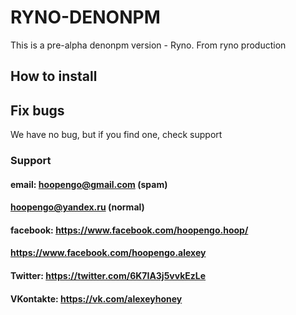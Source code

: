 # RYNO-DENONPM
This is a pre-alpha denonpm version - Ryno. From ryno production
## How to install

## Fix bugs
We have no bug, but if you find one, check support
### Support
#### email: hoopengo@gmail.com (spam)
####        hoopengo@yandex.ru (normal)
#### facebook: https://www.facebook.com/hoopengo.hoop/
####           https://www.facebook.com/hoopengo.alexey
#### Twitter: https://twitter.com/6K7IA3j5vvkEzLe
#### VKontakte: https://vk.com/alexeyhoney

